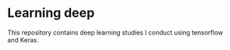 # Learning deep

This repository contains deep learning studies I conduct using tensorflow and Keras.
